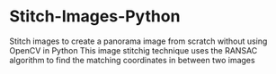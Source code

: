 # Stitch-Images-Python
Stitch images to create a panorama image from scratch without using OpenCV in Python
This image stitchig technique uses the RANSAC algorithm to find the matching coordinates in between two images
